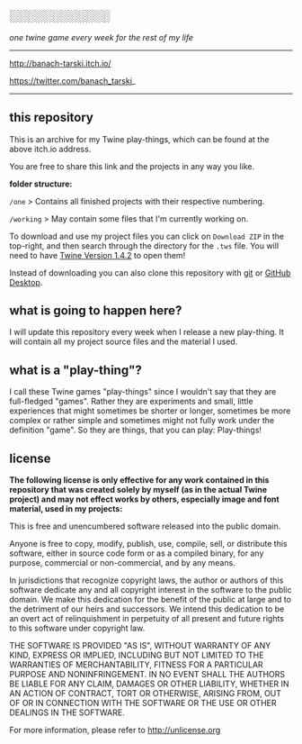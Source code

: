 ## ░░░░░░░░░░░░

_one twine game every week for the rest of my life_

_____

http://banach-tarski.itch.io/

https://twitter.com/banach_tarski_

_____

## this repository

This is an archive for my Twine play-things, which can be found at the above itch.io address.

You are free to share this link and the projects in any way you like.

**folder structure:**

`/one` > Contains all finished projects with their respective numbering.

`/working` > May contain some files that I'm currently working on.

To download and use my project files you can click on `Download ZIP` in the top-right, and then search through the directory for the `.tws` file. You will need to have [Twine Version 1.4.2](http://twinery.org/) to open them!

Instead of downloading you can also clone this repository with [git](http://www.git-scm.com/) or [GitHub Desktop](https://desktop.github.com/).

## what is going to happen here?

I will update this repository every week when I release a new play-thing.
It will contain all my project source files and the material I used.

## what is a "play-thing"?

I call these Twine games "play-things" since I wouldn't say that they are full-fledged "games". Rather they are experiments and small, little experiences that might sometimes be shorter or longer, sometimes be more complex or rather simple and sometimes might not fully work under the definition "game".
So they are things, that you can play: Play-things! 

## license

**The following license is only effective for any work contained in this repository that was created solely by myself
(as in the actual Twine project) and may not effect works by others, especially image and font material, used in my projects:**

This is free and unencumbered software released into the public domain.

Anyone is free to copy, modify, publish, use, compile, sell, or
distribute this software, either in source code form or as a compiled
binary, for any purpose, commercial or non-commercial, and by any
means.

In jurisdictions that recognize copyright laws, the author or authors
of this software dedicate any and all copyright interest in the
software to the public domain. We make this dedication for the benefit
of the public at large and to the detriment of our heirs and
successors. We intend this dedication to be an overt act of
relinquishment in perpetuity of all present and future rights to this
software under copyright law.

THE SOFTWARE IS PROVIDED "AS IS", WITHOUT WARRANTY OF ANY KIND,
EXPRESS OR IMPLIED, INCLUDING BUT NOT LIMITED TO THE WARRANTIES OF
MERCHANTABILITY, FITNESS FOR A PARTICULAR PURPOSE AND NONINFRINGEMENT.
IN NO EVENT SHALL THE AUTHORS BE LIABLE FOR ANY CLAIM, DAMAGES OR
OTHER LIABILITY, WHETHER IN AN ACTION OF CONTRACT, TORT OR OTHERWISE,
ARISING FROM, OUT OF OR IN CONNECTION WITH THE SOFTWARE OR THE USE OR
OTHER DEALINGS IN THE SOFTWARE.

For more information, please refer to <http://unlicense.org>
